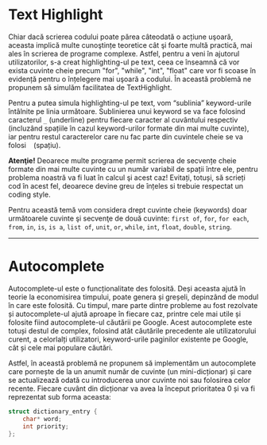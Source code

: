 # Text Highlight

Chiar dacă scrierea codului poate părea câteodată o acțiune uşoară, aceasta implică multe cunoştințe teoretice cât şi foarte multă practică, mai ales în scrierea de programe complexe. Astfel, pentru a veni în ajutorul utilizatorilor, s-a creat highlighting-ul pe text, ceea ce înseamnă că vor exista cuvinte cheie precum "for", "while", "int", "float" care vor fi scoase în evidență pentru o înțelegere mai uşoară a codului. În această problemă ne propunem să simulăm facilitatea de TextHighlight.

Pentru a putea simula highlighting-ul pe text, vom “sublinia” keyword-urile întâlnite pe linia următoare. Sublinierea unui keyword se va face folosind caracterul `_` (underline) pentru fiecare caracter al cuvântului respectiv (incluzând spațiile în cazul keyword-urilor formate din mai multe cuvinte), iar pentru restul caracterelor care nu fac parte din cuvintele cheie se va folosi ` ` (spațiu). 

**Atenţie!** Deoarece multe programe permit scrierea de secvențe cheie formate din mai multe cuvinte cu un număr variabil de spații între ele, pentru problema noastră va fi luat în calcul şi acest caz! Evitați, totuși, să scrieți cod în acest fel, deoarece devine greu de înțeles si trebuie respectat un coding style.

Pentru această temă vom considera drept cuvinte cheie (keywords) doar următoarele cuvinte şi secvenţe de două cuvinte: `first of`, `for`, `for each`, `from`, `in`, `is`, `is a`, `list of`, `unit`, `or`, `while`, `int`, `float`, `double`, `string`.

---

# Autocomplete

Autocomplete-ul este o funcționalitate des folosită. Deși aceasta ajută în teorie la economisirea timpului, poate genera și greșeli, depinzând de modul în care este folosită. Cu timpul, mare parte dintre probleme au fost rezolvate și autocomplete-ul ajută aproape în fiecare caz, printre cele mai utile și folosite fiind autocomplete-ul căutării pe Google. Acest autocomplete este totuși destul de complex, folosind atât căutările precedente ale utilizatorului curent, a celorlalți utilizatori, keyword-urile paginilor existente pe Google, cât și cele mai populare căutări.

Astfel, în această problemă ne propunem să implementăm un autocomplete care pornește de la un anumit număr de cuvinte (un mini-dicționar) și care se actualizează odată cu introducerea unor cuvinte noi sau folosirea celor recente. Fiecare cuvânt din dicționar va avea la început prioritatea 0 și va fi reprezentat sub forma aceasta:

```c
struct dictionary_entry {
    char* word;
    int priority;
};
